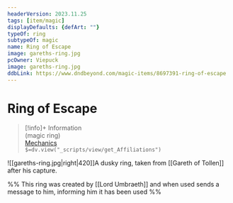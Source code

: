 ```yaml
---
headerVersion: 2023.11.25
tags: [item/magic]
displayDefaults: {defArt: ""}
typeOf: ring
subtypeOf: magic
name: Ring of Escape
image: gareths-ring.jpg
pcOwner: Viepuck
image: gareths-ring.jpg
ddbLink: https://www.dndbeyond.com/magic-items/8697391-ring-of-escape
---
```

# Ring of Escape
>[!info]+ Information  
> (magic ring)  
> [Mechanics](https://www.dndbeyond.com/magic-items/8697391-ring-of-escape)  
> `$=dv.view("_scripts/view/get_Affiliations")`

![[gareths-ring.jpg|right|420]]A dusky ring, taken from [[Gareth of Tollen]] after his capture. 

%% This ring was created by [[Lord Umbraeth]] and when used sends a message to him, informing him it has been used %%